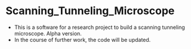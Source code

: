 # Scanning_Tunneling_Microscope
- This is a software for a research project to build a scanning tunneling microscope. Alpha version. 
- In the course of further work, the code will be updated.
